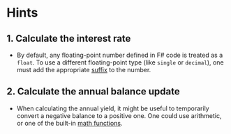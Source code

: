 # Hints

## 1. Calculate the interest rate

- By default, any floating-point number defined in F# code is treated as a `float`. To use a different floating-point type (like `single` or `decimal`), one must add the appropriate [suffix][literals] to the number.

## 2. Calculate the annual balance update

- When calculating the annual yield, it might be useful to temporarily convert a negative balance to a positive one. One could use arithmetic, or one of the built-in [math functions][math-functions].

[literals]: https://docs.microsoft.com/en-us/dotnet/fsharp/language-reference/literals
[math-functions]: https://www.dotnetperls.com/math-fs
